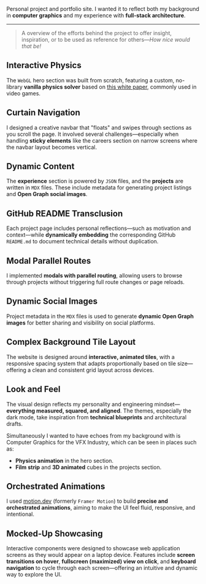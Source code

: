 Personal project and portfolio site. I wanted it to reflect both my background
in **computer graphics** and my experience with **full-stack architecture**.

---

> A overview of the efforts behind the project to offer insight, inspiration,
> or to be used as reference for others—_How nice would that be!_

## Interactive Physics

The `WebGL` hero section was built from scratch, featuring a custom, no-library
**vanilla physics solver** based on [this white
paper](http://www.cs.cmu.edu/afs/cs/academic/class/15462-s13/www/lec_slides/Jakobsen.pdf),
commonly used in video games.

## Curtain Navigation

I designed a creative navbar that "floats" and swipes through sections as you
scroll the page. It involved several challenges—especially when handling
**sticky elements** like the careers section on narrow screens where the navbar
layout becomes vertical.

## Dynamic Content

The **experience** section is powered by `JSON` files, and the **projects** are
written in `MDX` files. These include metadata for generating project listings
and **Open Graph social images**.

## GitHub README Transclusion

Each project page includes personal reflections—such as motivation and
context—while **dynamically embedding** the corresponding GitHub `README.md` to
document technical details without duplication.

## Modal Parallel Routes

I implemented **modals with parallel routing**, allowing users to browse through
projects without triggering full route changes or page reloads.

## Dynamic Social Images

Project metadata in the `MDX` files is used to generate **dynamic Open Graph
images** for better sharing and visibility on social platforms.

## Complex Background Tile Layout

The website is designed around **interactive, animated tiles**, with a
responsive spacing system that adapts proportionally based on tile size—offering
a clean and consistent grid layout across devices.

## Look and Feel

The visual design reflects my personality and engineering mindset—**everything
measured, squared, and aligned**. The themes, especially the dark mode, take
inspiration from **technical blueprints** and architectural drafts.

Simultaneously I wanted to have echoes from my background with is <Hi>Computer
Graphics for the VFX Industry</Hi>, which can be seen in places such as:

- **Physics animation** in the hero section.
- **Film strip** and **3D animated** cubes in the projects section.

## Orchestrated Animations

I used [motion.dev](https://motion.dev/) (formerly `Framer Motion`) to build
**precise and orchestrated animations**, aiming to make the UI feel fluid,
responsive, and intentional.

## Mocked-Up Showcasing

Interactive components were designed to showcase web application screens as they
would appear on a laptop device. Features include **screen transitions on
hover**, **fullscreen (maximized) view on click**, and **keyboard navigation**
to cycle through each screen—offering an intuitive and dynamic way to explore
the UI.
